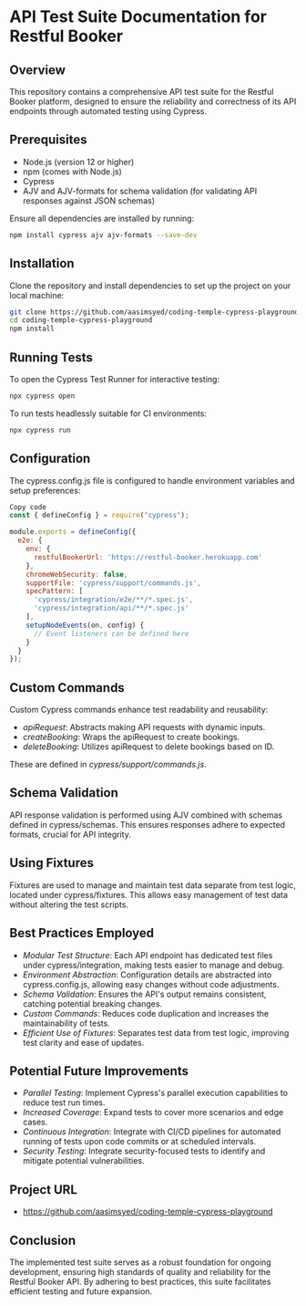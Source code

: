 # API Test Suite Documentation for Restful Booker

## Overview

This repository contains a comprehensive API test suite for the Restful Booker platform, designed to ensure the reliability and correctness of its API endpoints through automated testing using Cypress.

## Prerequisites

- Node.js (version 12 or higher)
- npm (comes with Node.js)
- Cypress
- AJV and AJV-formats for schema validation (for validating API responses against JSON schemas)

Ensure all dependencies are installed by running:

```bash
npm install cypress ajv ajv-formats --save-dev
```

## Installation

Clone the repository and install dependencies to set up the project on your local machine:

```bash
git clone https://github.com/aasimsyed/coding-temple-cypress-playground
cd coding-temple-cypress-playground
npm install
```

## Running Tests

To open the Cypress Test Runner for interactive testing:

```bash
npx cypress open
```

To run tests headlessly suitable for CI environments:

```bash
npx cypress run
```

## Configuration

The cypress.config.js file is configured to handle environment variables and setup preferences:

```javascript
Copy code
const { defineConfig } = require("cypress");

module.exports = defineConfig({
  e2e: {
    env: {
      restfulBookerUrl: 'https://restful-booker.herokuapp.com'
    },
    chromeWebSecurity: false,
    supportFile: 'cypress/support/commands.js',
    specPattern: [
      'cypress/integration/e2e/**/*.spec.js',
      'cypress/integration/api/**/*.spec.js'
    ],
    setupNodeEvents(on, config) {
      // Event listeners can be defined here
    }
  }
});
```

## Custom Commands

Custom Cypress commands enhance test readability and reusability:

- *apiRequest*: Abstracts making API requests with dynamic inputs.
- *createBooking*: Wraps the apiRequest to create bookings.
- *deleteBooking*: Utilizes apiRequest to delete bookings based on ID.

These are defined in *cypress/support/commands.js*.

## Schema Validation

API response validation is performed using AJV combined with schemas defined in cypress/schemas. This ensures responses adhere to expected formats, crucial for API integrity.

## Using Fixtures

Fixtures are used to manage and maintain test data separate from test logic, located under cypress/fixtures. This allows easy management of test data without altering the test scripts.

## Best Practices Employed

- *Modular Test Structure*: Each API endpoint has dedicated test files under cypress/integration, making tests easier to manage and debug.
- *Environment Abstraction*: Configuration details are abstracted into cypress.config.js, allowing easy changes without code adjustments.
- *Schema Validation*: Ensures the API's output remains consistent, catching potential breaking changes.
- *Custom Commands*: Reduces code duplication and increases the maintainability of tests.
- *Efficient Use of Fixtures*: Separates test data from test logic, improving test clarity and ease of updates.

## Potential Future Improvements

- *Parallel Testing*: Implement Cypress's parallel execution capabilities to reduce test run times.
- *Increased Coverage*: Expand tests to cover more scenarios and edge cases.
- *Continuous Integration*: Integrate with CI/CD pipelines for automated running of tests upon code commits or at scheduled intervals.
- *Security Testing*: Integrate security-focused tests to identify and mitigate potential vulnerabilities.

## Project URL

- https://github.com/aasimsyed/coding-temple-cypress-playground

## Conclusion

The implemented test suite serves as a robust foundation for ongoing development, ensuring high standards of quality and reliability for the Restful Booker API. By adhering to best practices, this suite facilitates efficient testing and future expansion.
